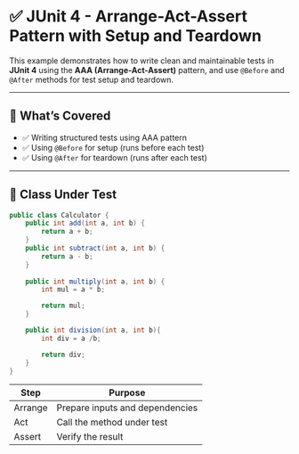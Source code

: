 # ✅ JUnit 4 - Arrange-Act-Assert Pattern with Setup and Teardown

This example demonstrates how to write clean and maintainable tests in **JUnit 4** using the **AAA (Arrange-Act-Assert)** pattern, and use `@Before` and `@After` methods for test setup and teardown.

---

## 🔢 What’s Covered

- ✅ Writing structured tests using AAA pattern
- ✅ Using `@Before` for setup (runs before each test)
- ✅ Using `@After` for teardown (runs after each test)

---

## 📄 Class Under Test

```java
public class Calculator {
    public int add(int a, int b) {
        return a + b;
    }
    public int subtract(int a, int b) {
        return a - b;
    }
    
    public int multiply(int a, int b) {
        int mul = a * b;

        return mul;
    }

    public int division(int a, int b){
        int div = a /b;

        return div;
    }
}
```
| Step    | Purpose                         |
| ------- | ------------------------------- |
| Arrange | Prepare inputs and dependencies |
| Act     | Call the method under test      |
| Assert  | Verify the result               |




